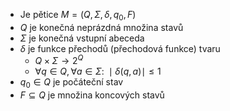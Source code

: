 - Je pětice $M = (Q, \Sigma, \delta, q_0, F)$
- $Q$ je konečná neprázdná množina stavů
- $\Sigma$ je konečná vstupní abeceda 
- $\delta$ je funkce přechodů (přechodová funkce) tvaru
	- $Q \times \Sigma \rightarrow 2^Q$
	- $\forall q \in Q, \forall a \in \Sigma: \; \mid \delta(q,a) \mid \leq 1$
- $q_0 \in Q$ je počáteční stav
- $F \subseteq Q$ je množina koncových stavů